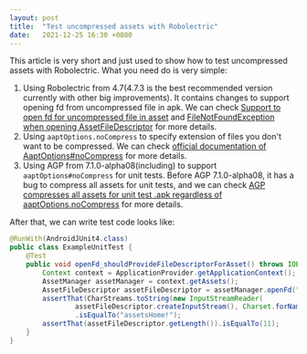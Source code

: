 ```yaml
---
layout: post
title:  "Test uncompressed assets with Robolectric"
date:   2021-12-25 16:30 +0800
---
```


This article is very short and just used to show how to test uncompressed assets with Robolectric. What you need do is very simple:

1. Using Robolectric from 4.7(4.7.3 is the best recommended version currently with other big improvements). It contains changes to support opening fd from uncompressed file in apk. We can check [Support to open fd for uncompressed file in asset](https://github.com/robolectric/robolectric/pull/6649) and [FileNotFoundException when opening AssetFileDescriptor](https://github.com/robolectric/robolectric/issues/5442) for more details.
2. Using `aaptOptions.noCompress` to specify extension of files you don't want to be compressed. We can check [official documentation of AaptOptions#noCompress](https://developer.android.com/reference/tools/gradle-api/4.2/com/android/build/api/dsl/AaptOptions#nocompress) for more details.
3. Using AGP from 7.1.0-alpha08(including) to support `aaptOptions#noCompress` for unit tests. Before AGP 7.1.0-alpha08, it has a bug to compress all assets for unit tests, and we can check [AGP compresses all assets for unit test .apk regardless of aaptOptions.noCompress](https://issuetracker.google.com/issues/186418206) for more details.

After that, we can write test code looks like:

```java
@RunWith(AndroidJUnit4.class)
public class ExampleUnitTest {
    @Test
    public void openFd_shouldProvideFileDescriptorForAsset() throws IOException {
        Context context = ApplicationProvider.getApplicationContext();
        AssetManager assetManager = context.getAssets();
        AssetFileDescriptor assetFileDescriptor = assetManager.openFd("assetsHome.txt");
        assertThat(CharStreams.toString(new InputStreamReader(
                assetFileDescriptor.createInputStream(), Charset.forName("UTF-8"))))
                .isEqualTo("assetsHome!");
        assertThat(assetFileDescriptor.getLength()).isEqualTo(11);
    }
}
```